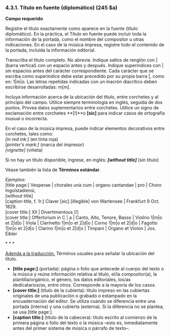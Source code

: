 ### 4.3.1. Título en fuente (diplomático) (245 $a)

**Campo requerido**

Registre&nbsp;el título exactamente como aparece en la fuente (título diplomático). En la práctica, el Título en fuente puede incluir toda la información de la portada, como el nombre del compositor u otras indicaciones. En el caso de la música impresa, registre todo el contenido de la portada, incluida la información editorial.

Transcriba el título completo. No abrevie. Indique saltos de renglón con | (barra vertical) con un espacio antes y después. Indique superíndices con | sin espacios antes del carácter correspondiente. Cada carácter que se escriba como superíndice debe estar precedido por su propia barra |, como en: 1|m|o. Las letras repetidas indicadas con un macrón diacrítico deben escribirse desarrolladas: m[m].

Incluya información acerca de la ubicación del título, entre corchetes y al principio del campo. Utilice siempre terminología en inglés, seguida de dos puntos. Provea datos suplementarios entre corchetes. Utilice un signo de exclamación entre corchetes **[!]**o **[sic]** para indicar casos de ortografía inusual o incorrecta.

En el caso de la música impresa, puede indicar elementos decorativos entre corchetes, tales como:  
_[in red ink:]_ (en tinta roja)  
_[printer’s mark:]_ (marca del impresor)  
_[vignette]_ (viñeta)

Si no hay un título disponible, ingrese, en inglés: _**[without title]**_ (sin título)

Véase también la lista de **Términos estándar**.

_Ejemplos_:  
[title page:] Vesperae | chorales unà cum | organo cantandae | pro | Choro Ingolstadiensi,  
[without title]  
[caption title, f. 1r:] Claver [sic] [illegible] von Wartensee | Frankfurt 9 Oct. 1829.  
[cover title:] XII | Divertimentous [!]  
[cover title:] Offertorium in C | a | Canto, Alto, Tenore, Basso | Violino 1|m|o et 2|d|o | Viola | Clarinetto 1|m|o et 2|d|o | Corno 1|m|o et 2|d|o | Fagotto 1|m|o et 2|d|o | Clarino 1|m|o et 2|d|o | Timpani | Organo et Violon | Jos. Eibler

\* \* \*

<u>Adenda a la traducción.</u> Términos usuales para señalar la ubicación del título.

- **[title page:]** (portada): página o folio que antecede al cuerpo del texto o la música y reúne información relativa al título, el/la compositor(a), la plantilla/orgánico, el género, los datos editoriales, los/as dedicatarios/as, entre otros. Corresponde a la mayoría de los casos.
- **[cover title:]** (título de la cubierta): título impreso en las cubiertas originales de una publicación o grabado o estampado en la encuadernación del editor. Se utiliza cuando se diferencia entre una portada (interna) y una cubierta (externa). Si la diferencia no se plantea, se usa [title page:].
- **[caption title:]** (título de la cabecera): título escrito al comienzo de la primera página o folio del texto o la música –esto es, inmediatamente antes del primer sistema de música o párrafo de texto–.